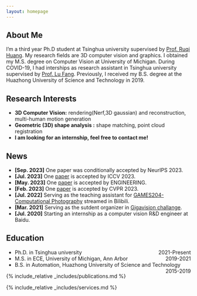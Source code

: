 ```yaml
---
layout: homepage
---
```


## About Me

I’m a third year Ph.D student at Tsinghua university supervised by  <a href="https://rqhuang88.github.io/" class="pubbutton">Prof. Ruqi Huang</a>. My research fields are 3D computer vision and graphics. I obtained my M.S. degree on Computer Vision at University of Michigan.  During COVID-19, I had interships as research assistant in Tsinghua university  supervised by   <a href="http://www.luvision.net/" class="pubbutton">Prof. Lu Fang</a>.    Previously, I received my B.S. degree at the Huazhong University of Science and Technology in 2019.

## Research Interests

- **3D Computer Vision:** rendering(Nerf,3D gaussian) and reconstruction, multi-human motion generation
- **Geometric (3D) shape analysis :** shape matching, point cloud registration
- **I am looking for an internship, feel free to contact me!**

## News


- **[Sep. 2023]** One paper was conditionally accepted by NeurIPS 2023.
- **[Jul. 2023]** One <a href="https://github.com/rqhuang88/Spatially-and-Spectrally-Consistent-Deep-Functional-Maps">paper</a> is accepted by ICCV 2023.
- **[May. 2023]** One <a href="https://github.com/THU-luvision/GIFNet">paper</a> is accepted by ENGINEERING.
- **[Feb. 2023]** One <a href="https://openaccess.thecvf.com/content/CVPR2023/papers/Jiang_Neural_Intrinsic_Embedding_for_Non-Rigid_Point_Cloud_Matching_CVPR_2023_paper.pdf">paper</a> is accepted by CVPR 2023.
- **[Jul. 2022]** Serving as the teaching assistant for <a href="https://space.bilibili.com/512313464/channel/collectiondetail?sid=526752" class="pubbutton">GAMES204-Computational Photography</a> streamed in Bilibili.
- **[Mar. 2021]**  Serving as the sutdent organizer in  <a href="https://www.gigavision.cn/">Gigavision challange</a>.
- **[Jul. 2020]** Starting an internship as a computer vision R&amp;D engineer at Baidu.

## Education
<ul>
    <li>
        <div style="float:left; text-align:left">Ph.D. in Tsinghua university</div> <div style="float:right; text-align:right">2021-Present</div>
    </li>
    <li>
        <div style="float:left; text-align:left">M.S. in ECE, University of Michigan, Ann Arbor</div> <div style="float:right; text-align:right">2019-2021</div>
    </li>
    <li>
        <div style="float:left; text-align:left">B.S. in Automation, Huazhong University of Science and Technology</div> <div style="float:right; text-align:right">2015-2019</div>
    </li>
</ul>


{% include_relative _includes/publications.md %}

{% include_relative _includes/services.md %}
